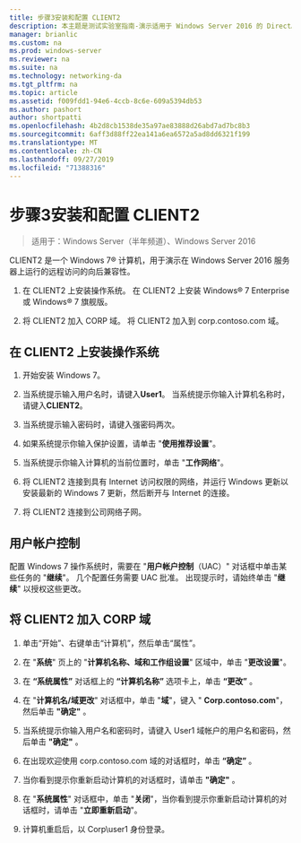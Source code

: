 ```yaml
---
title: 步骤3安装和配置 CLIENT2
description: 本主题是测试实验室指南-演示适用于 Windows Server 2016 的 DirectAccess 多站点部署的一部分
manager: brianlic
ms.custom: na
ms.prod: windows-server
ms.reviewer: na
ms.suite: na
ms.technology: networking-da
ms.tgt_pltfrm: na
ms.topic: article
ms.assetid: f009fdd1-94e6-4ccb-8c6e-609a5394db53
ms.author: pashort
author: shortpatti
ms.openlocfilehash: 4b2d8cb1538de35a97ae83888d26abd7ad7bc8b3
ms.sourcegitcommit: 6aff3d88ff22ea141a6ea6572a5ad8dd6321f199
ms.translationtype: MT
ms.contentlocale: zh-CN
ms.lasthandoff: 09/27/2019
ms.locfileid: "71388316"
---
```

# <a name="step-3-install-and-configure-client2"></a>步骤3安装和配置 CLIENT2

>适用于：Windows Server（半年频道）、Windows Server 2016

CLIENT2 是一个 Windows 7&reg; 计算机，用于演示在 Windows Server 2016 服务器上运行的远程访问的向后兼容性。  
  
1. 在 CLIENT2 上安装操作系统。 在 CLIENT2 上安装 Windows&reg; 7 Enterprise 或 Windows&reg; 7 旗舰版。  
  
2. 将 CLIENT2 加入 CORP 域。 将 CLIENT2 加入到 corp.contoso.com 域。  
  
## <a name="to-install-the-operating-system-on-client2"></a>在 CLIENT2 上安装操作系统  
  
1.  开始安装 Windows 7。  
  
2.  当系统提示输入用户名时，请键入**User1**。 当系统提示你输入计算机名称时，请键入**CLIENT2**。  
  
3.  当系统提示输入密码时，请键入强密码两次。  
  
4.  如果系统提示你输入保护设置，请单击 "**使用推荐设置**"。  
  
5.  当系统提示你输入计算机的当前位置时，单击 "**工作网络**"。  
  
6.  将 CLIENT2 连接到具有 Internet 访问权限的网络，并运行 Windows 更新以安装最新的 Windows 7 更新，然后断开与 Internet 的连接。  
  
7.  将 CLIENT2 连接到公司网络子网。  
  
## <a name="user-account-control"></a>用户帐户控制  
配置 Windows 7 操作系统时，需要在 "**用户帐户控制**（UAC）" 对话框中单击某些任务的 "**继续**"。 几个配置任务需要 UAC 批准。 出现提示时，请始终单击 "**继续**" 以授权这些更改。  
  
## <a name="to-join-client2-to-the-corp-domain"></a>将 CLIENT2 加入 CORP 域  
  
1.  单击“开始”、右键单击“计算机”，然后单击“属性”。  
  
2.  在 "**系统**" 页上的 "**计算机名称、域和工作组设置**" 区域中，单击 "**更改设置**"。  
  
3.  在 **“系统属性”** 对话框上的 **“计算机名称”** 选项卡上，单击 **“更改”** 。  
  
4.  在 "**计算机名/域更改**" 对话框中，单击 "**域**"，键入 " **Corp.contoso.com**"，然后单击 **"确定"** 。  
  
5.  当系统提示你输入用户名和密码时，请键入 User1 域帐户的用户名和密码，然后单击 **"确定"** 。  
  
6.  在出现欢迎使用 corp.contoso.com 域的对话框时，单击 **“确定”** 。  
  
7.  当你看到提示你重新启动计算机的对话框时，请单击 **"确定"** 。  
  
8.  在 "**系统属性**" 对话框中，单击 "**关闭**"，当你看到提示你重新启动计算机的对话框时，请单击 "**立即重新启动**"。  
  
9. 计算机重启后，以 Corp\user1 身份登录。
